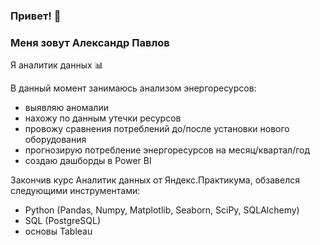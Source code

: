 ### Привет! 👋

### Меня зовут Александр Павлов
Я аналитик данных :bar_chart:

В данный момент занимаюсь анализом энергоресурсов:
   - выявляю аномалии
   - нахожу по данным утечки ресурсов
   - провожу сравнения потреблений до/после установки нового оборудования
   - прогнозирую потребление энергоресурсов на месяц/квартал/год
   - создаю дашборды в Power BI
   
Закончив курс Аналитик данных от Яндекс.Практикума, обзавелся следующими инструментами:
- Python (Pandas, Numpy, Matplotlib, Seaborn, SciPy, SQLAlchemy)
- SQL (PostgreSQL)
- основы Tableau
